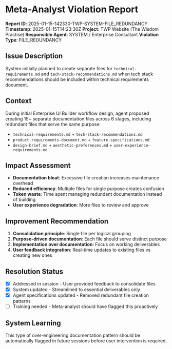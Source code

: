 # Meta-Analyst Violation Report
**Report ID**: 2025-01-15-142330-TWP-SYSTEM-FILE_REDUNDANCY
**Timestamp**: 2025-01-15T14:23:30Z
**Project**: TWP Website (The Wisdom Practise)
**Responsible Agent**: SYSTEM / Enterprise Consultant
**Violation Type**: FILE_REDUNDANCY

## Issue Description
System initially planned to create separate files for `technical-requirements.md` and `tech-stack-recommendations.md` when tech stack recommendations should be included within technical requirements document.

## Context
During initial Enterprise UI Builder workflow design, agent proposed creating 15+ separate documentation files across 6 stages, including redundant files that serve the same purpose:
- `technical-requirements.md` + `tech-stack-recommendations.md`
- `product-requirements-document.md` + `feature-specifications.md`
- `design-brief.md` + `aesthetic-preferences.md` + `user-experience-requirements.md`

## Impact Assessment
- **Documentation bloat**: Excessive file creation increases maintenance overhead
- **Reduced efficiency**: Multiple files for single purpose creates confusion
- **Token waste**: Time spent managing redundant documentation instead of building
- **User experience degradation**: More files to review and approve

## Improvement Recommendation
1. **Consolidation principle**: Single file per logical grouping
2. **Purpose-driven documentation**: Each file should serve distinct purpose
3. **Implementation over documentation**: Focus on working deliverables
4. **User feedback integration**: Real-time updates to existing files vs creating new ones

## Resolution Status
- [x] Addressed in session - User provided feedback to consolidate files
- [x] System updated - Streamlined to essential deliverables only  
- [x] Agent specifications updated - Removed redundant file creation patterns
- [ ] Training needed - Meta-analyst should have flagged this proactively

## System Learning
This type of over-engineering documentation pattern should be automatically flagged in future sessions before user intervention is required.